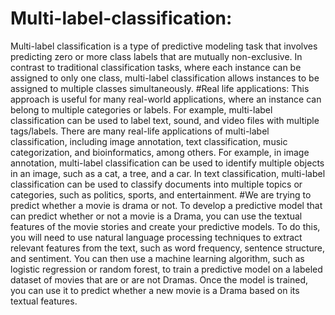 # Multi-label-classification:
Multi-label classification is a type of predictive modeling task that involves predicting zero or more class labels that are mutually non-exclusive. In contrast to traditional classification tasks, where each instance can be assigned to only one class, multi-label classification allows instances to be assigned to multiple classes simultaneously.
#Real life applications:
This approach is useful for many real-world applications, where an instance can belong to multiple categories or labels. For example, multi-label classification can be used to label text, sound, and video files with multiple tags/labels.
There are many real-life applications of multi-label classification, including image annotation, text classification, music categorization, and bioinformatics, among others. For example, in image annotation, multi-label classification can be used to identify multiple objects in an image, such as a cat, a tree, and a car. In text classification, multi-label classification can be used to classify documents into multiple topics or categories, such as politics, sports, and entertainment.
#We are trying to predict whether a movie is drama or not.
To develop a predictive model that can predict whether or not a movie is a Drama, you can use the textual features of the movie stories and create your predictive models. To do this, you will need to use natural language processing techniques to extract relevant features from the text, such as word frequency, sentence structure, and sentiment. You can then use a machine learning algorithm, such as logistic regression or random forest, to train a predictive model on a labeled dataset of movies that are or are not Dramas. Once the model is trained, you can use it to predict whether a new movie is a Drama based on its textual features.
